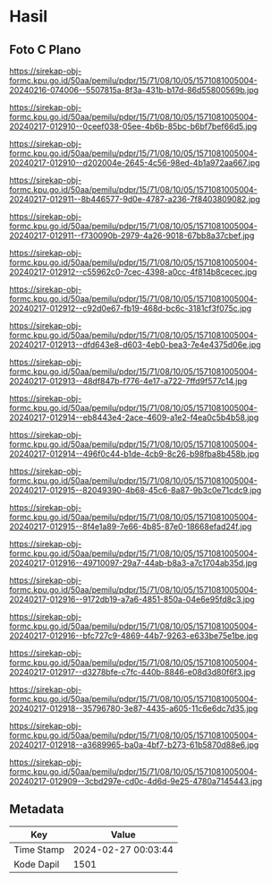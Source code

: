 # Hasil

## Foto C Plano

https://sirekap-obj-formc.kpu.go.id/50aa/pemilu/pdpr/15/71/08/10/05/1571081005004-20240216-074006--5507815a-8f3a-431b-b17d-86d55800569b.jpg

https://sirekap-obj-formc.kpu.go.id/50aa/pemilu/pdpr/15/71/08/10/05/1571081005004-20240217-012910--0ceef038-05ee-4b6b-85bc-b6bf7bef66d5.jpg

https://sirekap-obj-formc.kpu.go.id/50aa/pemilu/pdpr/15/71/08/10/05/1571081005004-20240217-012910--d202004e-2645-4c56-98ed-4b1a972aa667.jpg

https://sirekap-obj-formc.kpu.go.id/50aa/pemilu/pdpr/15/71/08/10/05/1571081005004-20240217-012911--8b446577-9d0e-4787-a236-7f8403809082.jpg

https://sirekap-obj-formc.kpu.go.id/50aa/pemilu/pdpr/15/71/08/10/05/1571081005004-20240217-012911--f730090b-2979-4a26-9018-67bb8a37cbef.jpg

https://sirekap-obj-formc.kpu.go.id/50aa/pemilu/pdpr/15/71/08/10/05/1571081005004-20240217-012912--c55962c0-7cec-4398-a0cc-4f814b8cecec.jpg

https://sirekap-obj-formc.kpu.go.id/50aa/pemilu/pdpr/15/71/08/10/05/1571081005004-20240217-012912--c92d0e67-fb19-468d-bc6c-3181cf3f075c.jpg

https://sirekap-obj-formc.kpu.go.id/50aa/pemilu/pdpr/15/71/08/10/05/1571081005004-20240217-012913--dfd643e8-d603-4eb0-bea3-7e4e4375d06e.jpg

https://sirekap-obj-formc.kpu.go.id/50aa/pemilu/pdpr/15/71/08/10/05/1571081005004-20240217-012913--48df847b-f776-4e17-a722-7ffd9f577c14.jpg

https://sirekap-obj-formc.kpu.go.id/50aa/pemilu/pdpr/15/71/08/10/05/1571081005004-20240217-012914--eb8443e4-2ace-4609-a1e2-f4ea0c5b4b58.jpg

https://sirekap-obj-formc.kpu.go.id/50aa/pemilu/pdpr/15/71/08/10/05/1571081005004-20240217-012914--496f0c44-b1de-4cb9-8c26-b98fba8b458b.jpg

https://sirekap-obj-formc.kpu.go.id/50aa/pemilu/pdpr/15/71/08/10/05/1571081005004-20240217-012915--82049390-4b68-45c6-8a87-9b3c0e71cdc9.jpg

https://sirekap-obj-formc.kpu.go.id/50aa/pemilu/pdpr/15/71/08/10/05/1571081005004-20240217-012915--8f4e1a89-7e66-4b85-87e0-18668efad24f.jpg

https://sirekap-obj-formc.kpu.go.id/50aa/pemilu/pdpr/15/71/08/10/05/1571081005004-20240217-012916--49710097-29a7-44ab-b8a3-a7c1704ab35d.jpg

https://sirekap-obj-formc.kpu.go.id/50aa/pemilu/pdpr/15/71/08/10/05/1571081005004-20240217-012916--9172db19-a7a6-4851-850a-04e6e95fd8c3.jpg

https://sirekap-obj-formc.kpu.go.id/50aa/pemilu/pdpr/15/71/08/10/05/1571081005004-20240217-012916--bfc727c9-4869-44b7-9263-e633be75e1be.jpg

https://sirekap-obj-formc.kpu.go.id/50aa/pemilu/pdpr/15/71/08/10/05/1571081005004-20240217-012917--d3278bfe-c7fc-440b-8846-e08d3d80f6f3.jpg

https://sirekap-obj-formc.kpu.go.id/50aa/pemilu/pdpr/15/71/08/10/05/1571081005004-20240217-012918--35796780-3e87-4435-a605-11c6e6dc7d35.jpg

https://sirekap-obj-formc.kpu.go.id/50aa/pemilu/pdpr/15/71/08/10/05/1571081005004-20240217-012918--a3689965-ba0a-4bf7-b273-61b5870d88e6.jpg

https://sirekap-obj-formc.kpu.go.id/50aa/pemilu/pdpr/15/71/08/10/05/1571081005004-20240217-012909--3cbd297e-cd0c-4d6d-9e25-4780a7145443.jpg


## Metadata

| Key        | Value               |
| ---------- | ------------------- |
| Time Stamp | 2024-02-27 00:03:44 |
| Kode Dapil | 1501                |



